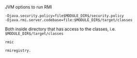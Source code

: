 JVM options to run RMI
```
-Djava.security.policy=file$MODULE_DIR$/security.policy
-Djava.rmi.server.codebase=file:$MODULE_DIR$/target/classes
```

Both inside directory that has access to the classes, i.e. `$MODULE_DIR$/target/classes`
```
rmic
```

```
rmiregistry.
```
